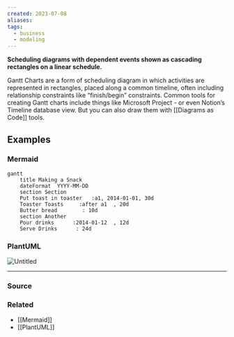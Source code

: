 ```yaml
---
created: 2023-07-08
aliases: 
tags:
  - business
  - modeling
---
```

**Scheduling diagrams with dependent events shown as cascading rectangles on a linear schedule.**

Gantt Charts are a form of scheduling diagram in which activities are represented in rectangles, placed along a common timeline, often including relationship constraints like “finish/begin” constraints. Common tools for creating Gantt charts include things like Microsoft Project - or even Notion’s Timeline database view. But you can also draw them with [[Diagrams as Code]] tools.

## Examples

### Mermaid

```mermaid
gantt
    title Making a Snack
    dateFormat  YYYY-MM-DD
    section Section
    Put toast in toaster   :a1, 2014-01-01, 30d
    Toaster Toasts     :after a1  , 20d
    Butter bread        : 10d
    section Another
    Pour drinks      :2014-01-12  , 12d
    Serve Drinks      : 24d
```

### PlantUML

![Untitled](Untitled%2026.png)

****
### Source

### Related
- [[Mermaid]] 
- [[PlantUML]]